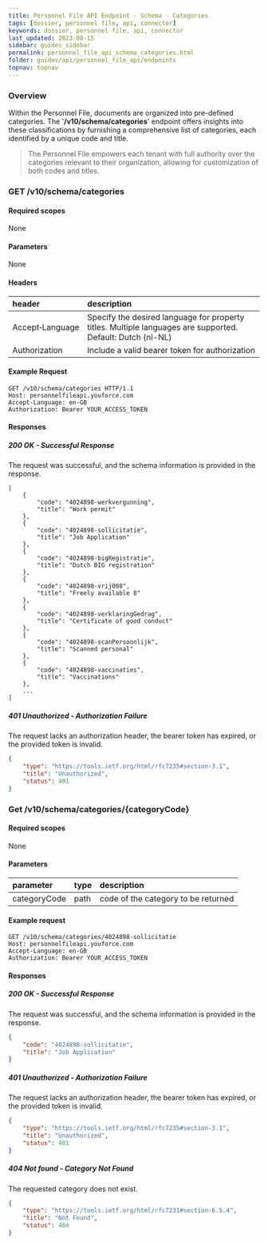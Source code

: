 ```yaml
---
title: Personnel File API Endpoint - Schema - Categories
tags: [dossier, personnel file, api, connector]
keywords: dossier, personnel file, api, connector
last_updated: 2023-08-15
sidebar: guides_sidebar
permalink: personnel_file_api_schema_categories.html
folder: guides/api/personnel_file_api/endpoints
topnav: topnav
---
```


### Overview
Within the Personnel File, documents are organized into pre-defined categories. The '**/v10/schema/categories**' endpoint 
offers insights into these classifications by furnishing a comprehensive list of categories, each identified by a unique code and title.

> The Personnel File empowers each tenant with full authority over the categories relevant to their organization, allowing for
> customization of both codes and titles.
 
### GET /v10/schema/categories
#### Required scopes
None
#### Parameters
None
#### Headers

| header                | description                                                                 |
|:----------------------|:----------------------------------------------------------------------------|
| Accept&#8209;Language | Specify the desired language for property titles. Multiple languages are supported. Default: Dutch (nl-NL) |
| Authorization | Include a valid bearer token for authorization |

#### Example Request
```
GET /v10/schema/categories HTTP/1.1
Host: personnelfileapi.youforce.com
Accept-Language: en-GB
Authorization: Bearer YOUR_ACCESS_TOKEN
```

#### Responses
##### 200 OK - Successful Response
The request was successful, and the schema information is provided in the response.
```
[
    {
        "code": "4024898-werkvergunning",
        "title": "Work permit"
    },
    {
        "code": "4024898-sollicitatie",
        "title": "Job Application"
    },
    {
        "code": "4024898-bigRegistratie",
        "title": "Dutch BIG registration"
    },
    {
        "code": "4024898-vrij008",
        "title": "Freely available 8"
    },
    {
        "code": "4024898-verklaringGedrag",
        "title": "Certificate of good conduct"
    },
    {
        "code": "4024898-scanPersoonlijk",
        "title": "Scanned personal"
    },
    {
        "code": "4024898-vaccinaties",
        "title": "Vaccinations"
    },
    ...
]
```
##### 401 Unauthorized - Authorization Failure
The request lacks an authorization header, the bearer token has expired, or the provided token is invalid.
```json
{
    "type": "https://tools.ietf.org/html/rfc7235#section-3.1",
    "title": "Unauthorized",
    "status": 401
}
```

### Get /v10/schema/categories/{categoryCode}
#### Required scopes
None
#### Parameters

| parameter | type | description |
|:----------|:-----|:------------|
| categoryCode | path | code of the category to be returned |

#### Example request
```
GET /v10/schema/categories/4024898-sollicitatie
Host: personnelfileapi.youforce.com
Accept-Language: en-GB
Authorization: Bearer YOUR_ACCESS_TOKEN
```

#### Responses
##### 200 OK - Successful Response
The request was successful, and the schema information is provided in the response.
```json
{
    "code": "4024898-sollicitatie",
    "title": "Job Application"
}
```
##### 401 Unauthorized - Authorization Failure
The request lacks an authorization header, the bearer token has expired, or the provided token is invalid.
```json
{
    "type": "https://tools.ietf.org/html/rfc7235#section-3.1",
    "title": "Unauthorized",
    "status": 401
}
```
##### 404 Not found - Category Not Found
The requested category does not exist.
```json
{
    "type": "https://tools.ietf.org/html/rfc7231#section-6.5.4",
    "title": "Not Found",
    "status": 404
}
```
